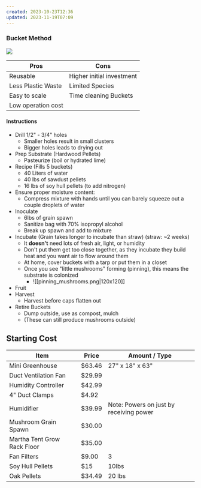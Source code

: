 ```yaml
---
created: 2023-10-23T12:36
updated: 2023-11-19T07:09
---
```


### Bucket Method
![](https://www.youtube.com/watch?v=aZMzKotFrkE)

| Pros | Cons |
| --- | --- |
|Reusable| Higher initial investment|
| Less Plastic Waste| Limited Species |
| Easy to scale | Time cleaning Buckets|
| Low operation cost | |

#### Instructions
- Drill 1/2" - 3/4" holes
	- Smaller holes result in small clusters
	- Bigger holes leads to drying out
- Prep Substrate (Hardwood Pellets)
	- Pasteurize (boil or hydrated lime)
- Recipe (Fills 5 buckets)
	- 40 Liters of water
	- 40 lbs of sawdust pellets
	- 16 lbs of soy hull pellets (to add nitrogen)
- Ensure proper moisture content:
	- Compress mixture with hands until you can barely squeeze out a couple droplets of water
- Inoculate
	- 6lbs of grain spawn
	- Sanitize bag with 70% isopropyl alcohol
	- Break up spawn and add to mixture
- Incubate (Grain takes longer to incubate than straw) (straw: ~2 weeks)
	- It **doesn't** need lots of fresh air, light, or humidity
	- Don't put them get too close together, as they incubate they build heat and you want air to flow around them
	- At home, cover buckets with a tarp or put them in a closet
	- Once you see "little mushrooms" forming (pinning), this means the substrate is colonized
		- ![[pinning_mushrooms.png|120x120]]
- Fruit
- Harvest
	- Harvest before caps flatten out
- Retire Buckets
	- Dump outside, use as compost, mulch
	- (These can still produce mushrooms outside)

## Starting Cost
| Item | Price | Amount / Type |
| --- | --- | --- |
| Mini Greenhouse | $63.46 | 27" x 18" x 63"|
| Duct Ventilation Fan | $29.99 | |
| Humidity Controller | $42.99 | |
| 4" Duct Clamps | $4.92 | |
| Humidifier | $39.99 | Note: Powers on just by receiving power |
| Mushroom Grain Spawn | $30.00 | |
| Martha Tent Grow Rack Floor | $35.00 |
| Fan Filters | $9.00 | 3 |
| Soy Hull Pellets | $15 | 10lbs |
| Oak Pellets | $34.49 | 20 lbs|